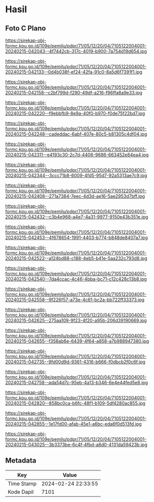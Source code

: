 # Hasil

## Foto C Plano

https://sirekap-obj-formc.kpu.go.id/109e/pemilu/pdpr/71/05/12/20/04/7105122004001-20240215-042043--4f7442cb-317c-4019-b900-7a754d19d654.jpg

https://sirekap-obj-formc.kpu.go.id/109e/pemilu/pdpr/71/05/12/20/04/7105122004001-20240215-042133--0d4b038f-ef24-42fa-91c0-8a5d6f7391f1.jpg

https://sirekap-obj-formc.kpu.go.id/109e/pemilu/pdpr/71/05/12/20/04/7105122004001-20240215-042158--c2bf799d-f290-49df-a216-f96ffa8a9e33.jpg

https://sirekap-obj-formc.kpu.go.id/109e/pemilu/pdpr/71/05/12/20/04/7105122004001-20240215-042220--f9ebbfb9-8e9a-40f0-b970-f0de75f22bd7.jpg

https://sirekap-obj-formc.kpu.go.id/109e/pemilu/pdpr/71/05/12/20/04/7105122004001-20240215-042248--cadeddac-6abf-407e-80c5-b81305c4df04.jpg

https://sirekap-obj-formc.kpu.go.id/109e/pemilu/pdpr/71/05/12/20/04/7105122004001-20240215-042311--e4193c30-2c7d-4406-9686-663452e84ea4.jpg

https://sirekap-obj-formc.kpu.go.id/109e/pemilu/pdpr/71/05/12/20/04/7105122004001-20240215-042344--3ccc71b8-6009-4fd5-95d7-92a5313ae7c9.jpg

https://sirekap-obj-formc.kpu.go.id/109e/pemilu/pdpr/71/05/12/20/04/7105122004001-20240215-042408--271a7384-7eec-4d3d-ae16-5ae2953d7bff.jpg

https://sirekap-obj-formc.kpu.go.id/109e/pemilu/pdpr/71/05/12/20/04/7105122004001-20240215-042432--c3b4e968-a4e7-4a31-9977-9150e43b351e.jpg

https://sirekap-obj-formc.kpu.go.id/109e/pemilu/pdpr/71/05/12/20/04/7105122004001-20240215-042453--4f678654-1991-4403-b774-b848de8407a7.jpg

https://sirekap-obj-formc.kpu.go.id/109e/pemilu/pdpr/71/05/12/20/04/7105122004001-20240215-042522--a124bd88-c188-4eb5-b41e-5aa232c793d8.jpg

https://sirekap-obj-formc.kpu.go.id/109e/pemilu/pdpr/71/05/12/20/04/7105122004001-20240215-042540--7da4ccac-4c46-4bba-bc71-c12c428c13b8.jpg

https://sirekap-obj-formc.kpu.go.id/109e/pemilu/pdpr/71/05/12/20/04/7105122004001-20240215-042558--9f226f57-a73e-4c61-bc2a-bb722ff33373.jpg

https://sirekap-obj-formc.kpu.go.id/109e/pemilu/pdpr/71/05/12/20/04/7105122004001-20240215-042625--275aa109-9f23-4f20-a95b-206d39190669.jpg

https://sirekap-obj-formc.kpu.go.id/109e/pemilu/pdpr/71/05/12/20/04/7105122004001-20240215-042655--f358ab6e-6439-4f64-a858-a7b988947380.jpg

https://sirekap-obj-formc.kpu.go.id/109e/pemilu/pdpr/71/05/12/20/04/7105122004001-20240215-042735--9fd00d9d-9361-4316-b666-f0dbcb2f0c6f.jpg

https://sirekap-obj-formc.kpu.go.id/109e/pemilu/pdpr/71/05/12/20/04/7105122004001-20240215-042758--ada54d7c-95eb-4a13-b346-6e4e44fed5e8.jpg

https://sirekap-obj-formc.kpu.go.id/109e/pemilu/pdpr/71/05/12/20/04/7105122004001-20240215-042820--858bc0ca-b6fc-48f1-b109-5df4280ac855.jpg

https://sirekap-obj-formc.kpu.go.id/109e/pemilu/pdpr/71/05/12/20/04/7105122004001-20240215-042855--1e17fd00-afab-45e1-a6bc-eda6f0d513fd.jpg

https://sirekap-obj-formc.kpu.go.id/109e/pemilu/pdpr/71/05/12/20/04/7105122004001-20240215-043025--3b3373be-6c4f-4fbd-a8d0-4131da59423b.jpg


## Metadata

| Key        | Value               |
| ---------- | ------------------- |
| Time Stamp | 2024-02-24 22:33:55 |
| Kode Dapil | 7101                |



